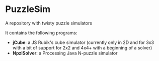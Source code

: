 # PuzzleSim
A repository with twisty puzzle simulators

It contains the following programs:
*  **jCube**: a JS Rubik's cube simulator (currently only in 2D and for 3x3 with a bit of support for 2x2 and 4x4+ with a beginning of a solver)
*  **NpzlSolver**: a Processing Java N-puzzle simulator
